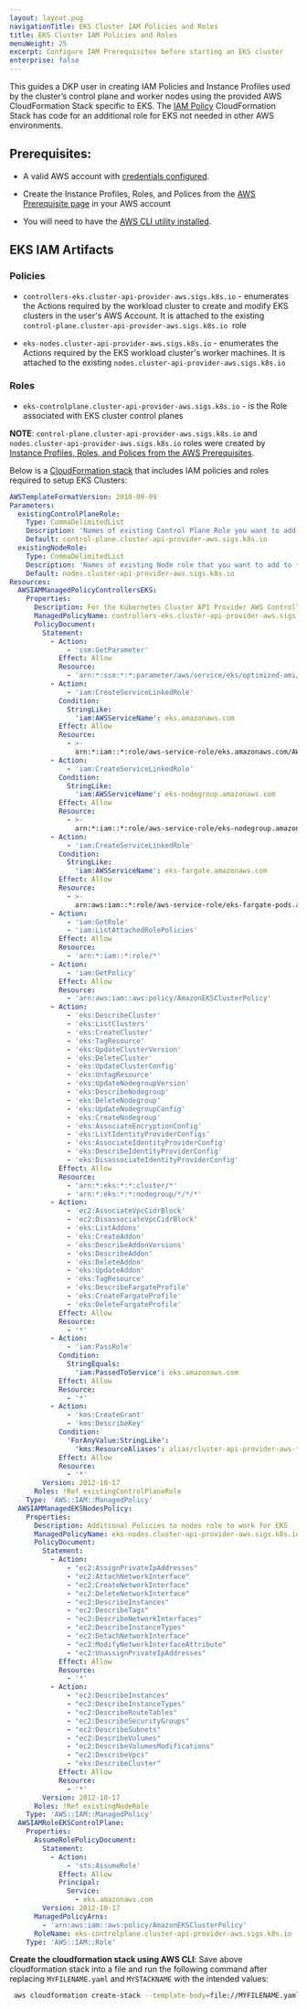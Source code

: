 ```yaml
---
layout: layout.pug
navigationTitle: EKS Cluster IAM Policies and Roles
title: EKS Cluster IAM Policies and Roles
menuWeight: 25
excerpt: Configure IAM Prerequisites before starting an EKS cluster
enterprise: false
---
```

This guides a DKP user in creating IAM Policies and Instance Profiles used by the cluster’s control plane and worker nodes using the provided AWS CloudFormation Stack specific to EKS. The [IAM Policy][iampolicies] CloudFormation Stack has code for an additional role for EKS not needed in other AWS environments.

Prerequisites:
--------------

* A valid AWS account with [credentials configured][aws_credentials].
    
* Create the Instance Profiles, Roles, and Polices from the [AWS Prerequisite page][iampolicies] in your AWS account
    
* You will need to have the [AWS CLI utility installed][awscli].
    

EKS IAM Artifacts
-----------------

### Policies

*   `controllers-eks.cluster-api-provider-aws.sigs.k8s.io` - enumerates the Actions required by the workload cluster to create and modify EKS clusters in the user's AWS Account. It is attached to the existing `control-plane.cluster-api-provider-aws.sigs.k8s.io`  role
    
*   `eks-nodes.cluster-api-provider-aws.sigs.k8s.io` - enumerates the Actions required by the EKS workload cluster's worker machines. It is attached to the existing `nodes.cluster-api-provider-aws.sigs.k8s.io`
    

### Roles

*   `eks-controlplane.cluster-api-provider-aws.sigs.k8s.io` - is the Role associated with EKS cluster control planes
    


**NOTE**: `control-plane.cluster-api-provider-aws.sigs.k8s.io` and `nodes.cluster-api-provider-aws.sigs.k8s.io` roles were created by [Instance Profiles, Roles, and Polices from the AWS Prerequisites][iampolicies].

  
Below is a [CloudFormation stack][cloudformation] that includes IAM policies and roles required to setup EKS Clusters:

```yaml
AWSTemplateFormatVersion: 2010-09-09
Parameters:
  existingControlPlaneRole:
    Type: CommaDelimitedList
    Description: 'Names of existing Control Plane Role you want to add to the newly created EKS Managed Policy for AWS cluster API controllers'
    Default: control-plane.cluster-api-provider-aws.sigs.k8s.io
  existingNodeRole:
    Type: CommaDelimitedList
    Description: 'Names of existing Node role that you want to add to the newly created EKS managed policy for nodes'
    Default: nodes.cluster-api-provider-aws.sigs.k8s.io
Resources:
  AWSIAMManagedPolicyControllersEKS:
    Properties:
      Description: For the Kubernetes Cluster API Provider AWS Controllers
      ManagedPolicyName: controllers-eks.cluster-api-provider-aws.sigs.k8s.io
      PolicyDocument:
        Statement:
          - Action:
              - 'ssm:GetParameter'
            Effect: Allow
            Resource:
              - 'arn:*:ssm:*:*:parameter/aws/service/eks/optimized-ami/*'
          - Action:
              - 'iam:CreateServiceLinkedRole'
            Condition:
              StringLike:
                'iam:AWSServiceName': eks.amazonaws.com
            Effect: Allow
            Resource:
              - >-
                arn:*:iam::*:role/aws-service-role/eks.amazonaws.com/AWSServiceRoleForAmazonEKS
          - Action:
              - 'iam:CreateServiceLinkedRole'
            Condition:
              StringLike:
                'iam:AWSServiceName': eks-nodegroup.amazonaws.com
            Effect: Allow
            Resource:
              - >-
                arn:*:iam::*:role/aws-service-role/eks-nodegroup.amazonaws.com/AWSServiceRoleForAmazonEKSNodegroup
          - Action:
              - 'iam:CreateServiceLinkedRole'
            Condition:
              StringLike:
                'iam:AWSServiceName': eks-fargate.amazonaws.com
            Effect: Allow
            Resource:
              - >-
                arn:aws:iam::*:role/aws-service-role/eks-fargate-pods.amazonaws.com/AWSServiceRoleForAmazonEKSForFargate
          - Action:
              - 'iam:GetRole'
              - 'iam:ListAttachedRolePolicies'
            Effect: Allow
            Resource:
              - 'arn:*:iam::*:role/*'
          - Action:
              - 'iam:GetPolicy'
            Effect: Allow
            Resource:
              - 'arn:aws:iam::aws:policy/AmazonEKSClusterPolicy'
          - Action:
              - 'eks:DescribeCluster'
              - 'eks:ListClusters'
              - 'eks:CreateCluster'
              - 'eks:TagResource'
              - 'eks:UpdateClusterVersion'
              - 'eks:DeleteCluster'
              - 'eks:UpdateClusterConfig'
              - 'eks:UntagResource'
              - 'eks:UpdateNodegroupVersion'
              - 'eks:DescribeNodegroup'
              - 'eks:DeleteNodegroup'
              - 'eks:UpdateNodegroupConfig'
              - 'eks:CreateNodegroup'
              - 'eks:AssociateEncryptionConfig'
              - 'eks:ListIdentityProviderConfigs'
              - 'eks:AssociateIdentityProviderConfig'
              - 'eks:DescribeIdentityProviderConfig'
              - 'eks:DisassociateIdentityProviderConfig'
            Effect: Allow
            Resource:
              - 'arn:*:eks:*:*:cluster/*'
              - 'arn:*:eks:*:*:nodegroup/*/*/*'
          - Action:
              - 'ec2:AssociateVpcCidrBlock'
              - 'ec2:DisassociateVpcCidrBlock'
              - 'eks:ListAddons'
              - 'eks:CreateAddon'
              - 'eks:DescribeAddonVersions'
              - 'eks:DescribeAddon'
              - 'eks:DeleteAddon'
              - 'eks:UpdateAddon'
              - 'eks:TagResource'
              - 'eks:DescribeFargateProfile'
              - 'eks:CreateFargateProfile'
              - 'eks:DeleteFargateProfile'
            Effect: Allow
            Resource:
              - '*'
          - Action:
              - 'iam:PassRole'
            Condition:
              StringEquals:
                'iam:PassedToService': eks.amazonaws.com
            Effect: Allow
            Resource:
              - '*'
          - Action:
              - 'kms:CreateGrant'
              - 'kms:DescribeKey'
            Condition:
              'ForAnyValue:StringLike':
                'kms:ResourceAliases': alias/cluster-api-provider-aws-*
            Effect: Allow
            Resource:
              - '*'
        Version: 2012-10-17
      Roles: !Ref existingControlPlaneRole
    Type: 'AWS::IAM::ManagedPolicy'
  AWSIAMManagedEKSNodesPolicy:
    Properties:
      Description: Additional Policies to nodes role to work for EKS
      ManagedPolicyName: eks-nodes.cluster-api-provider-aws.sigs.k8s.io
      PolicyDocument:
        Statement:
          - Action:
              - "ec2:AssignPrivateIpAddresses"
              - "ec2:AttachNetworkInterface"
              - "ec2:CreateNetworkInterface"
              - "ec2:DeleteNetworkInterface"
              - "ec2:DescribeInstances"
              - "ec2:DescribeTags"
              - "ec2:DescribeNetworkInterfaces"
              - "ec2:DescribeInstanceTypes"
              - "ec2:DetachNetworkInterface"
              - "ec2:ModifyNetworkInterfaceAttribute"
              - "ec2:UnassignPrivateIpAddresses"
            Effect: Allow
            Resource:
              - '*'
          - Action:
              - "ec2:DescribeInstances"
              - "ec2:DescribeInstanceTypes"
              - "ec2:DescribeRouteTables"
              - "ec2:DescribeSecurityGroups"
              - "ec2:DescribeSubnets"
              - "ec2:DescribeVolumes"
              - "ec2:DescribeVolumesModifications"
              - "ec2:DescribeVpcs"
              - "eks:DescribeCluster"
            Effect: Allow
            Resource:
              - '*'
        Version: 2012-10-17
      Roles: !Ref existingNodeRole
    Type: 'AWS::IAM::ManagedPolicy'
  AWSIAMRoleEKSControlPlane:
    Properties:
      AssumeRolePolicyDocument:
        Statement:
          - Action:
              - 'sts:AssumeRole'
            Effect: Allow
            Principal:
              Service:
                - eks.amazonaws.com
        Version: 2012-10-17
      ManagedPolicyArns:
        - 'arn:aws:iam::aws:policy/AmazonEKSClusterPolicy'
      RoleName: eks-controlplane.cluster-api-provider-aws.sigs.k8s.io
    Type: 'AWS::IAM::Role'
```

**Create the cloudformation stack using AWS CLI**:
Save above cloudformation stack into a file and run the following command after replacing  `MYFILENAME.yaml` and `MYSTACKNAME` with the intended values:

```bash
 aws cloudformation create-stack --template-body=file://MYFILENAME.yaml --stack-name=MYSTACKNAME --capabilities  CAPABILITY_NAMED_IAM
```

[iampolicies]: ../../../aws/iam-policies
[awscli]: https://docs.aws.amazon.com/cli/latest/userguide/cli-chap-install.html
[aws_credentials]: https://docs.aws.amazon.com/cli/latest/userguide/cli-configure-profiles.html
[cloudformation]: https://docs.aws.amazon.com/AWSCloudFormation/latest/UserGuide/Welcome.html
